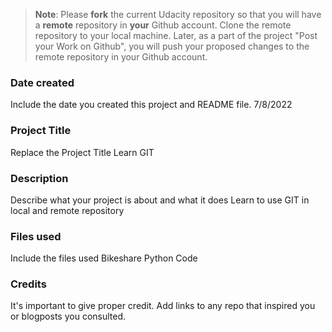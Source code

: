 >**Note**: Please **fork** the current Udacity repository so that you will have a **remote** repository in **your** Github account. Clone the remote repository to your local machine. Later, as a part of the project "Post your Work on Github", you will push your proposed changes to the remote repository in your Github account.

### Date created
Include the date you created this project and README file.
7/8/2022

### Project Title
Replace the Project Title
Learn GIT

### Description
Describe what your project is about and what it does
Learn to use GIT in local and remote repository

### Files used
Include the files used
Bikeshare Python Code

### Credits
It's important to give proper credit. Add links to any repo that inspired you or blogposts you consulted.

